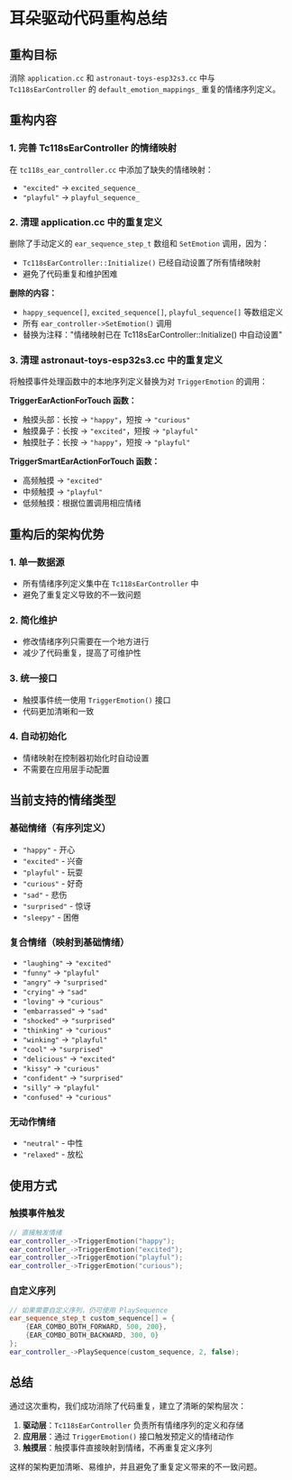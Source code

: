 # 耳朵驱动代码重构总结

## 重构目标
消除 `application.cc` 和 `astronaut-toys-esp32s3.cc` 中与 `Tc118sEarController` 的 `default_emotion_mappings_` 重复的情绪序列定义。

## 重构内容

### 1. 完善 Tc118sEarController 的情绪映射
在 `tc118s_ear_controller.cc` 中添加了缺失的情绪映射：
- `"excited"` → `excited_sequence_`
- `"playful"` → `playful_sequence_`

### 2. 清理 application.cc 中的重复定义
删除了手动定义的 `ear_sequence_step_t` 数组和 `SetEmotion` 调用，因为：
- `Tc118sEarController::Initialize()` 已经自动设置了所有情绪映射
- 避免了代码重复和维护困难

**删除的内容：**
- `happy_sequence[]`, `excited_sequence[]`, `playful_sequence[]` 等数组定义
- 所有 `ear_controller->SetEmotion()` 调用
- 替换为注释："情绪映射已在 Tc118sEarController::Initialize() 中自动设置"

### 3. 清理 astronaut-toys-esp32s3.cc 中的重复定义
将触摸事件处理函数中的本地序列定义替换为对 `TriggerEmotion` 的调用：

**TriggerEarActionForTouch 函数：**
- 触摸头部：长按 → `"happy"`，短按 → `"curious"`
- 触摸鼻子：长按 → `"excited"`，短按 → `"playful"`
- 触摸肚子：长按 → `"happy"`，短按 → `"playful"`

**TriggerSmartEarActionForTouch 函数：**
- 高频触摸 → `"excited"`
- 中频触摸 → `"playful"`
- 低频触摸：根据位置调用相应情绪

## 重构后的架构优势

### 1. 单一数据源
- 所有情绪序列定义集中在 `Tc118sEarController` 中
- 避免了重复定义导致的不一致问题

### 2. 简化维护
- 修改情绪序列只需要在一个地方进行
- 减少了代码重复，提高了可维护性

### 3. 统一接口
- 触摸事件统一使用 `TriggerEmotion()` 接口
- 代码更加清晰和一致

### 4. 自动初始化
- 情绪映射在控制器初始化时自动设置
- 不需要在应用层手动配置

## 当前支持的情绪类型

### 基础情绪（有序列定义）
- `"happy"` - 开心
- `"excited"` - 兴奋
- `"playful"` - 玩耍
- `"curious"` - 好奇
- `"sad"` - 悲伤
- `"surprised"` - 惊讶
- `"sleepy"` - 困倦

### 复合情绪（映射到基础情绪）
- `"laughing"` → `"excited"`
- `"funny"` → `"playful"`
- `"angry"` → `"surprised"`
- `"crying"` → `"sad"`
- `"loving"` → `"curious"`
- `"embarrassed"` → `"sad"`
- `"shocked"` → `"surprised"`
- `"thinking"` → `"curious"`
- `"winking"` → `"playful"`
- `"cool"` → `"surprised"`
- `"delicious"` → `"excited"`
- `"kissy"` → `"curious"`
- `"confident"` → `"surprised"`
- `"silly"` → `"playful"`
- `"confused"` → `"curious"`

### 无动作情绪
- `"neutral"` - 中性
- `"relaxed"` - 放松

## 使用方式

### 触摸事件触发
```cpp
// 直接触发情绪
ear_controller_->TriggerEmotion("happy");
ear_controller_->TriggerEmotion("excited");
ear_controller_->TriggerEmotion("playful");
ear_controller_->TriggerEmotion("curious");
```

### 自定义序列
```cpp
// 如果需要自定义序列，仍可使用 PlaySequence
ear_sequence_step_t custom_sequence[] = {
    {EAR_COMBO_BOTH_FORWARD, 500, 200},
    {EAR_COMBO_BOTH_BACKWARD, 300, 0}
};
ear_controller_->PlaySequence(custom_sequence, 2, false);
```

## 总结
通过这次重构，我们成功消除了代码重复，建立了清晰的架构层次：
1. **驱动层**：`Tc118sEarController` 负责所有情绪序列的定义和存储
2. **应用层**：通过 `TriggerEmotion()` 接口触发预定义的情绪动作
3. **触摸层**：触摸事件直接映射到情绪，不再重复定义序列

这样的架构更加清晰、易维护，并且避免了重复定义带来的不一致问题。
